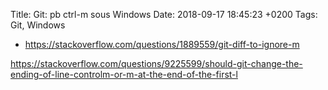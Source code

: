 Title:  Git: pb ctrl-m sous Windows
Date:   2018-09-17 18:45:23 +0200
Tags: Git, Windows


* <https://stackoverflow.com/questions/1889559/git-diff-to-ignore-m>

<https://stackoverflow.com/questions/9225599/should-git-change-the-ending-of-line-controlm-or-m-at-the-end-of-the-first-l>
